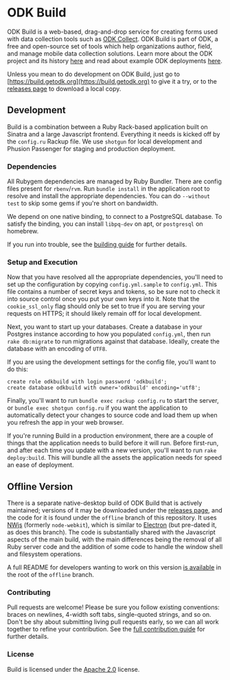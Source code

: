 # ODK Build

ODK Build is a web-based, drag-and-drop service for creating forms used with data collection tools such as [ODK Collect](https://docs.getodk.org/collect-intro/). ODK Build is part of ODK, a free and open-source set of tools which help organizations author, field, and manage mobile data collection solutions. Learn more about the ODK project and its history [here](https://getodk.org/) and read about example ODK deployments [here](https://forum.getodk.org/c/showcase).

Unless you mean to do development on ODK Build, just go to [https://build.getodk.org](https://build.getodk.org) to give it a try, or to the [releases page](https://github.com/getodk/build/releases) to download a local copy.

## Development

Build is a combination between a Ruby Rack-based application built on Sinatra and a large Javascript frontend. Everything it needs is kicked off by the `config.ru` Rackup file. We use `shotgun` for local development and Phusion Passenger for staging and production deployment.

### Dependencies

All Rubygem dependencies are managed by Ruby Bundler. There are config files present for `rbenv`/`rvm`. Run `bundle install` in the application root to resolve and install the appropriate dependencies. You can do `--without test` to skip some gems if you're short on bandwidth.

We depend on one native binding, to connect to a PostgreSQL database. To satisfy the binding, you can install `libpq-dev` on apt, or `postgresql` on homebrew.

If you run into trouble, see the [building guide](BUILDING.md) for further details.

### Setup and Execution

Now that you have resolved all the appropriate dependencies, you'll need to set up the configuration by copying `config.yml.sample` to `config.yml`. This file contains a number of secret keys and tokens, so be sure not to check it into source control once you put your own keys into it. Note that the `cookie_ssl_only` flag should only be set to true if you are serving your requests on HTTPS; it should likely remain off for local development.

Next, you want to start up your databases. Create a database in your Postgres instance according to how you populated `config.yml`, then run `rake db:migrate` to run migrations against that database. Ideally, create the database with an encoding of `UTF8`.

If you are using the development settings for the config file, you'll want to do this:

```
create role odkbuild with login password 'odkbuild';
create database odkbuild with owner='odkbuild' encoding='utf8';
```

Finally, you'll want to run `bundle exec rackup config.ru` to start the server, or `bundle exec shotgun config.ru` if you want the application to automatically detect your changes to source code and load them up when you refresh the app in your web browser.

If you're running Build in a production environment, there are a couple of things that the application needs to build before it will run. Before first-run, and after each time you update with a new version, you'll want to run `rake deploy:build`. This will bundle all the assets the application needs for speed an ease of deployment.

## Offline Version

There is a separate native-desktop build of ODK Build that is actively maintained; versions of it may be downloaded under the [releases page](https://github.com/getodk/build/releases), and the code for it is found under the `offline` branch of this repository. It uses [NWjs](https://nwjs.io/) (formerly `node-webkit`), which is similar to [Electron](https://electron.atom.io/) (but pre-dated it, as does this branch). The code is substantially shared with the Javascript aspects of the main build, with the main differences being the removal of all Ruby server code and the addition of some code to handle the window shell and filesystem operations.

A full README for developers wanting to work on this version [is available](https://github.com/getodk/build/blob/offline/README.textile) in the root of the `offline` branch.

### Contributing

Pull requests are welcome! Please be sure you follow existing conventions: braces on newlines, 4-width soft tabs, single-quoted strings, and so on. Don't be shy about submitting living pull requests early, so we can all work together to refine your contribution. See the [full contribution guide](CONTRIBUTING.md) for further details.

### License

Build is licensed under the [Apache 2.0](http://www.apache.org/licenses/LICENSE-2.0) license.

